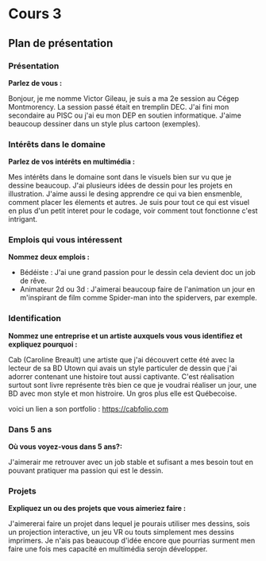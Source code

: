 # Cours 3
## Plan de présentation

### Présentation
**Parlez de vous :**

Bonjour, je me nomme Victor Gileau,  je suis a ma 2e session au Cégep Montmorency. La session passé était en tremplin DEC. J'ai fini mon secondaire au PISC ou j'ai eu mon DEP en soutien informatique. J'aime beaucoup dessiner dans un style plus cartoon (exemples). 

### Intérêts dans le domaine
**Parlez de vos intérêts en multimédia :**

Mes intérêts dans le domaine sont dans le visuels bien sur vu que je dessine beaucoup. J'ai plusieurs idées de dessin pour les projets en illustration. J'aime aussi le desing apprendre ce qui va bien ensmenble, comment placer les élements et autres. Je suis pour tout ce qui est visuel en plus d'un petit interet pour le codage, voir comment tout fonctionne c'est intrigant.

### Emplois qui vous intéressent
**Nommez deux emplois :**

* Bédéiste : J'ai une grand passion pour le dessin cela devient doc un job de rêve.
* Animateur 2d ou 3d : J'aimerai beaucoup faire de l'animation un jour en m'inspirant de film comme Spider-man into the spidervers, par exemple.

### Identification
**Nommez une entreprise et un artiste auxquels vous vous identifiez et expliquez pourquoi :** 

Cab (Caroline Breault) une artiste que j'ai découvert cette été avec la lecteur de sa BD Utown qui avais un style particuler de dessin que j'ai adorrer contenant une histoire tout aussi captivante. C'est réalisation surtout sont livre représente très bien ce que je voudrai réaliser un jour, une BD avec mon style et mon histroire. Un gros plus elle est Québecoise.

voici un lien a son portfolio : https://cabfolio.com

### Dans 5 ans
**Où vous voyez-vous dans 5 ans?:** 

J'aimerair me retrouver avec un job stable et sufisant a mes besoin tout en pouvant pratiquer ma passion qui est le dessin.

### Projets
**Expliquez un ou des projets que vous aimeriez faire :**

J'aimererai faire un projet dans lequel je pourais utiliser mes dessins, sois un projection interactive, un jeu VR ou touts simplement mes dessins imprimers. Je n'ais pas beaucoup d'idée encore que pourrias surment men faire une fois mes capacité en multimédia serojn développer. 

